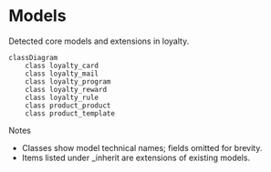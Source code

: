 # Models

Detected core models and extensions in loyalty.

```mermaid
classDiagram
    class loyalty_card
    class loyalty_mail
    class loyalty_program
    class loyalty_reward
    class loyalty_rule
    class product_product
    class product_template
```

Notes
- Classes show model technical names; fields omitted for brevity.
- Items listed under _inherit are extensions of existing models.
